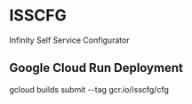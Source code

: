 # ISSCFG
Infinity Self Service Configurator

## Google Cloud Run Deployment
gcloud builds submit --tag gcr.io/isscfg/cfg